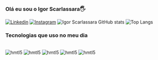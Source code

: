 ### Olá eu sou o Igor Scarlassara🖐️

[![Linkedin](https://img.shields.io/badge/LinkedIn-0077B5?style=for-the-badge&logo=linkedin&logoColor=white)](https://www.linkedin.com/in/igor-scarlassara-0a3281287/)
[![Instagram](https://img.shields.io/badge/Instagram-E4405F?style=for-the-badge&logo=instagram&logoColor=white)](https://www.instagram.com/igorscarlassara/)
![Igor Scarlassara GitHub stats](https://github-readme-stats.vercel.app/api?username=ViperIrs&show_icons=true&theme=radical)
![Top Langs](https://github-readme-stats.vercel.app/api/top-langs/?username=anuraghazra&langs_count=8)
### Tecnologias que uso no meu dia
<div style="display: inline_block"><br/>
<img align="center" alt="hmtl5" src="https://img.shields.io/badge/JavaScript-F7DF1E?style=for-the-badge&logo=javascript&logoColor=black"/>
<img align="center" alt="hmtl5" src="https://img.shields.io/badge/React_Native-20232A?style=for-the-badge&logo=react&logoColor=61DAFB"/>
<img align="center" alt="hmtl5" src="https://img.shields.io/badge/C%2B%2B-00599C?style=for-the-badge&logo=c%2B%2B&logoColor=white"/>
<img align="center" alt="hmtl5" src="https://img.shields.io/badge/Python-3776AB?style=for-the-badge&logo=python&logoColor=white"/>
<img align="center" alt="hmtl5" src="https://img.shields.io/badge/Node.js-43853D?style=for-the-badge&logo=node.js&logoColor=white"/>

</div>

